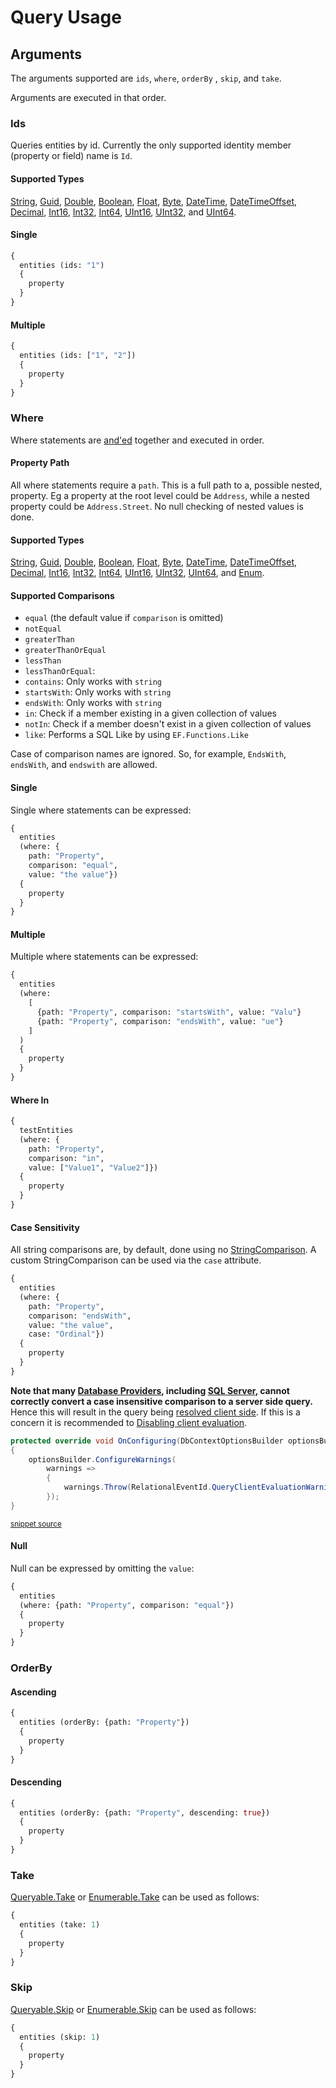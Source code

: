 <!--
This file was generate by MarkdownSnippets.
Source File: \pages\query-usage.source.md
To change this file edit the source file and then re-run the generation using either the dotnet global tool (https://github.com/SimonCropp/MarkdownSnippets#githubmarkdownsnippets) or using the api (https://github.com/SimonCropp/MarkdownSnippets#running-as-a-unit-test).
-->


# Query Usage


## Arguments

The arguments supported are `ids`, `where`, `orderBy` , `skip`, and `take`.

Arguments are executed in that order.


### Ids

Queries entities by id. Currently the only supported identity member (property or field) name is `Id`.


#### Supported Types

[String](https://docs.microsoft.com/en-us/dotnet/api/system.string), [Guid](https://docs.microsoft.com/en-us/dotnet/api/system.guid), [Double](https://docs.microsoft.com/en-us/dotnet/api/system.double), [Boolean](https://docs.microsoft.com/en-us/dotnet/api/system.boolean), [Float](https://docs.microsoft.com/en-us/dotnet/api/system.float), [Byte](https://docs.microsoft.com/en-us/dotnet/api/system.byte), [DateTime](https://docs.microsoft.com/en-us/dotnet/api/system.datetime), [DateTimeOffset](https://docs.microsoft.com/en-us/dotnet/api/system.datetimeoffset), [Decimal](https://docs.microsoft.com/en-us/dotnet/api/system.decimal), [Int16](https://docs.microsoft.com/en-us/dotnet/api/system.int16), [Int32](https://docs.microsoft.com/en-us/dotnet/api/system.int32), [Int64](https://docs.microsoft.com/en-us/dotnet/api/system.int64), [UInt16](https://docs.microsoft.com/en-us/dotnet/api/system.uint16), [UInt32](https://docs.microsoft.com/en-us/dotnet/api/system.uint32), and [UInt64](https://docs.microsoft.com/en-us/dotnet/api/system.uint64).


#### Single

```graphql
{
  entities (ids: "1")
  {
    property
  }
}
```


#### Multiple

```graphql
{
  entities (ids: ["1", "2"])
  {
    property
  }
}
```


### Where

Where statements are [and'ed](https://docs.microsoft.com/en-us/dotnet/csharp/language-reference/operators/conditional-and-operator) together and executed in order.


#### Property Path

All where statements require a `path`. This is a full path to a, possible nested, property. Eg a property at the root level could be `Address`, while a nested property could be `Address.Street`. No null checking of nested values is done.


#### Supported Types

[String](https://docs.microsoft.com/en-us/dotnet/api/system.string), [Guid](https://docs.microsoft.com/en-us/dotnet/api/system.guid), [Double](https://docs.microsoft.com/en-us/dotnet/api/system.double), [Boolean](https://docs.microsoft.com/en-us/dotnet/api/system.boolean), [Float](https://docs.microsoft.com/en-us/dotnet/api/system.float), [Byte](https://docs.microsoft.com/en-us/dotnet/api/system.byte), [DateTime](https://docs.microsoft.com/en-us/dotnet/api/system.datetime), [DateTimeOffset](https://docs.microsoft.com/en-us/dotnet/api/system.datetimeoffset), [Decimal](https://docs.microsoft.com/en-us/dotnet/api/system.decimal), [Int16](https://docs.microsoft.com/en-us/dotnet/api/system.int16), [Int32](https://docs.microsoft.com/en-us/dotnet/api/system.int32), [Int64](https://docs.microsoft.com/en-us/dotnet/api/system.int64), [UInt16](https://docs.microsoft.com/en-us/dotnet/api/system.uint16), [UInt32](https://docs.microsoft.com/en-us/dotnet/api/system.uint32), [UInt64](https://docs.microsoft.com/en-us/dotnet/api/system.uint64), and [Enum](https://docs.microsoft.com/en-us/dotnet/api/system.enum).


#### Supported Comparisons

 * `equal` (the default value if `comparison` is omitted)
 * `notEqual`
 * `greaterThan`
 * `greaterThanOrEqual`
 * `lessThan`
 * `lessThanOrEqual`:
 * `contains`: Only works with `string`
 * `startsWith`: Only works with `string`
 * `endsWith`: Only works with `string`
 * `in`: Check if a member existing in a given collection of values
 * `notIn`: Check if a member doesn't exist in a given collection of values
 * `like`: Performs a SQL Like by using `EF.Functions.Like`

Case of comparison names are ignored. So, for example, `EndsWith`, `endsWith`, and `endswith` are  allowed.


#### Single

Single where statements can be expressed:

```graphql
{
  entities
  (where: {
    path: "Property",
    comparison: "equal",
    value: "the value"})
  {
    property
  }
}
```


#### Multiple

Multiple where statements can be expressed:

```graphql
{
  entities
  (where:
    [
      {path: "Property", comparison: "startsWith", value: "Valu"}
      {path: "Property", comparison: "endsWith", value: "ue"}
    ]
  )
  {
    property
  }
}
```


#### Where In

```graphql
{
  testEntities
  (where: {
    path: "Property",
    comparison: "in",
    value: ["Value1", "Value2"]})
  {
    property
  }
}
```


#### Case Sensitivity

All string comparisons are, by default, done using no [StringComparison](https://msdn.microsoft.com/en-us/library/system.stringcomparison.aspx). A custom StringComparison can be used via the `case` attribute.

```graphql
{
  entities
  (where: {
    path: "Property",
    comparison: "endsWith",
    value: "the value",
    case: "Ordinal"})
  {
    property
  }
}
```

**Note that many [Database Providers](https://docs.microsoft.com/en-us/ef/core/providers/), including [SQL Server](https://docs.microsoft.com/en-us/ef/core/providers/sql-server/index), cannot correctly convert a case insensitive comparison to a server side query.** Hence this will result in the query being [resolved client side](https://docs.microsoft.com/en-us/ef/core/querying/client-eval#client-evaluation). If this is a concern it is recommended to [Disabling client evaluation](https://docs.microsoft.com/en-us/ef/core/querying/client-eval#disabling-client-evaluation).


<!-- snippet: QueryClientEvaluationWarning -->
```cs
protected override void OnConfiguring(DbContextOptionsBuilder optionsBuilder)
{
    optionsBuilder.ConfigureWarnings(
        warnings =>
        {
            warnings.Throw(RelationalEventId.QueryClientEvaluationWarning);
        });
}
```
<sup>[snippet source](/src/Snippets/QueryClientEvaluationWarningDataContext.cs#L7-L18)</sup>
<!-- endsnippet -->


#### Null

Null can be expressed by omitting the `value`:

```graphql
{
  entities
  (where: {path: "Property", comparison: "equal"})
  {
    property
  }
}
```


### OrderBy


#### Ascending

```graphql
{
  entities (orderBy: {path: "Property"})
  {
    property
  }
}
```


#### Descending

```graphql
{
  entities (orderBy: {path: "Property", descending: true})
  {
    property
  }
}
```


### Take

[Queryable.Take](https://msdn.microsoft.com/en-us/library/bb300906(v=vs.110).aspx) or [Enumerable.Take](https://msdn.microsoft.com/en-us/library/bb503062.aspx) can be used as follows:

```graphql
{
  entities (take: 1)
  {
    property
  }
}
```


### Skip

[Queryable.Skip](https://msdn.microsoft.com/en-us/library/bb357513.aspx) or [Enumerable.Skip](https://msdn.microsoft.com/en-us/library/bb358985.aspx) can be used as follows:

```graphql
{
  entities (skip: 1)
  {
    property
  }
}
```
